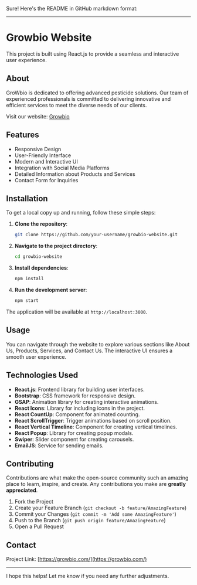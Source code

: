 Sure! Here's the README in GitHub markdown format:

---

# Growbio Website

This project is built using React.js to provide a seamless and interactive user experience.

## About

GroWbio is dedicated to offering advanced pesticide solutions. Our team of experienced professionals is committed to delivering innovative and efficient services to meet the diverse needs of our clients.

Visit our website: [Growbio](https://growbio.com/)

## Features

- Responsive Design
- User-Friendly Interface
- Modern and Interactive UI
- Integration with Social Media Platforms
- Detailed Information about Products and Services
- Contact Form for Inquiries

## Installation

To get a local copy up and running, follow these simple steps:

1. **Clone the repository**:
  
   ```bash
   git clone https://github.com/your-username/growbio-website.git
   ```

2. **Navigate to the project directory**:

   ```bash
   cd growbio-website
   ```

3. **Install dependencies**:
   
   ```bash
   npm install
   ```

4. **Run the development server**:
   
   ```bash
   npm start
   ```

The application will be available at `http://localhost:3000`.

## Usage

You can navigate through the website to explore various sections like About Us, Products, Services, and Contact Us. The interactive UI ensures a smooth user experience.

## Technologies Used

- **React.js**: Frontend library for building user interfaces.
- **Bootstrap**: CSS framework for responsive design.
- **GSAP**: Animation library for creating interactive animations.
- **React Icons**: Library for including icons in the project.
- **React CountUp**: Component for animated counting.
- **React ScrollTrigger**: Trigger animations based on scroll position.
- **React Vertical Timeline**: Component for creating vertical timelines.
- **React Popup**: Library for creating popup modals.
- **Swiper**: Slider component for creating carousels.
- **EmailJS**: Service for sending emails.

## Contributing

Contributions are what make the open-source community such an amazing place to learn, inspire, and create. Any contributions you make are **greatly appreciated**.

1. Fork the Project
2. Create your Feature Branch (`git checkout -b feature/AmazingFeature`)
3. Commit your Changes (`git commit -m 'Add some AmazingFeature'`)
4. Push to the Branch (`git push origin feature/AmazingFeature`)
5. Open a Pull Request

## Contact

Project Link: [https://growbio.com/](https://growbio.com/)

---

I hope this helps! Let me know if you need any further adjustments.
